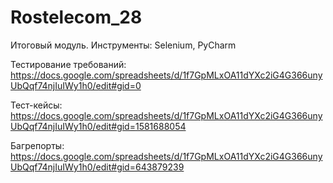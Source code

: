 # Rostelecom_28
Итоговый модуль.
Инструменты: Selenium, PyCharm

Тестирование требований:
https://docs.google.com/spreadsheets/d/1f7GpMLxOA11dYXc2iG4G366unyUbQqf74njIuIWy1h0/edit#gid=0

Тест-кейсы:
https://docs.google.com/spreadsheets/d/1f7GpMLxOA11dYXc2iG4G366unyUbQqf74njIuIWy1h0/edit#gid=1581688054

Багрепорты:
https://docs.google.com/spreadsheets/d/1f7GpMLxOA11dYXc2iG4G366unyUbQqf74njIuIWy1h0/edit#gid=643879239
